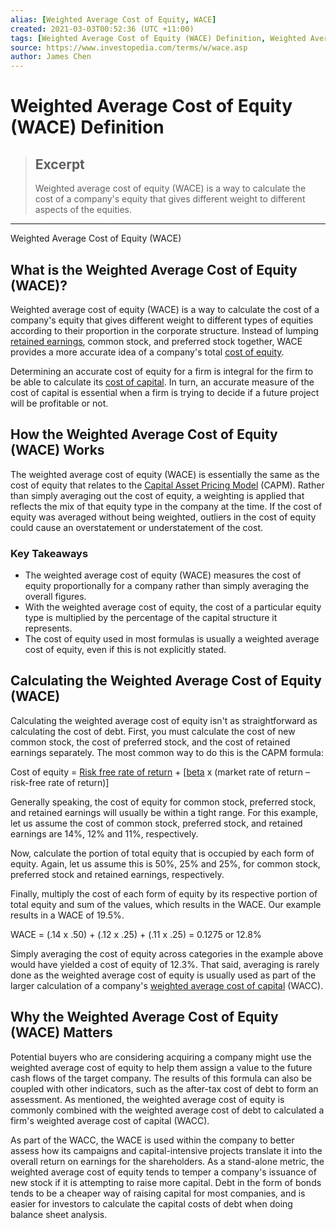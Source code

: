 ```yaml
---
alias: [Weighted Average Cost of Equity, WACE]
created: 2021-03-03T00:52:36 (UTC +11:00)
tags: [Weighted Average Cost of Equity (WACE) Definition, Weighted Average Cost of Equity (WACE)]
source: https://www.investopedia.com/terms/w/wace.asp
author: James Chen
---
```


# Weighted Average Cost of Equity (WACE) Definition

> ## Excerpt
> Weighted average cost of equity (WACE) is a way to calculate the cost of a company's equity that gives different weight to different aspects of the equities.

---

Weighted Average Cost of Equity (WACE)
## What is the Weighted Average Cost of Equity (WACE)?

Weighted average cost of equity (WACE) is a way to calculate the cost of a company's equity that gives different weight to different types of equities according to their proportion in the corporate structure. Instead of lumping [retained earnings](https://www.investopedia.com/terms/r/retainedearnings.asp), common stock, and preferred stock together, WACE provides a more accurate idea of a company's total [cost of equity](https://www.investopedia.com/terms/c/costofequity.asp).

Determining an accurate cost of equity for a firm is integral for the firm to be able to calculate its [cost of capital](https://www.investopedia.com/terms/c/costofcapital.asp). In turn, an accurate measure of the cost of capital is essential when a firm is trying to decide if a future project will be profitable or not.

## How the Weighted Average Cost of Equity (WACE) Works

The weighted average cost of equity (WACE) is essentially the same as the cost of equity that relates to the [Capital Asset Pricing Model](https://www.investopedia.com/terms/c/capm.asp) (CAPM). Rather than simply averaging out the cost of equity, a weighting is applied that reflects the mix of that equity type in the company at the time. If the cost of equity was averaged without being weighted, outliers in the cost of equity could cause an overstatement or understatement of the cost.

### Key Takeaways

-   The weighted average cost of equity (WACE) measures the cost of equity proportionally for a company rather than simply averaging the overall figures.
-   With the weighted average cost of equity, the cost of a particular equity type is multiplied by the percentage of the capital structure it represents.
-   The cost of equity used in most formulas is usually a weighted average cost of equity, even if this is not explicitly stated.

## Calculating the Weighted Average Cost of Equity (WACE)

Calculating the weighted average cost of equity isn't as straightforward as calculating the cost of debt. First, you must calculate the cost of new common stock, the cost of preferred stock, and the cost of retained earnings separately. The most common way to do this is the CAPM formula:

Cost of equity = [Risk free rate of return](https://www.investopedia.com/terms/r/risk-freerate.asp) + \[[beta](https://www.investopedia.com/terms/b/beta.asp) x (market rate of return – risk-free rate of return)\]

Generally speaking, the cost of equity for common stock, preferred stock, and retained earnings will usually be within a tight range. For this example, let us assume the cost of common stock, preferred stock, and retained earnings are 14%, 12% and 11%, respectively.

Now, calculate the portion of total equity that is occupied by each form of equity. Again, let us assume this is 50%, 25% and 25%, for common stock, preferred stock and retained earnings, respectively.

Finally, multiply the cost of each form of equity by its respective portion of total equity and sum of the values, which results in the WACE. Our example results in a WACE of 19.5%.

WACE = (.14 x .50) + (.12 x .25) + (.11 x .25) = 0.1275 or 12.8%

Simply averaging the cost of equity across categories in the example above would have yielded a cost of equity of 12.3%. That said, averaging is rarely done as the weighted average cost of equity is usually used as part of the larger calculation of a company's [weighted average cost of capital](https://www.investopedia.com/terms/w/wacc.asp) (WACC).

## Why the Weighted Average Cost of Equity (WACE) Matters

Potential buyers who are considering acquiring a company might use the weighted average cost of equity to help them assign a value to the future cash flows of the target company. The results of this formula can also be coupled with other indicators, such as the after-tax cost of debt to form an assessment. As mentioned, the weighted average cost of equity is commonly combined with the weighted average cost of debt to calculated a firm's weighted average cost of capital (WACC).

As part of the WACC, the WACE is used within the company to better assess how its campaigns and capital-intensive projects translate it into the overall return on earnings for the shareholders. As a stand-alone metric, the weighted average cost of equity tends to temper a company's issuance of new stock if it is attempting to raise more capital. Debt in the form of bonds tends to be a cheaper way of raising capital for most companies, and is easier for investors to calculate the capital costs of debt when doing balance sheet analysis.
